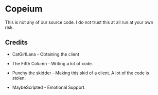 # Copeium
This is not any of our source code. I do not trust this at all run at your own risk.
## Credits
- CatGirlLana - Obtaining the client
- The Fifth Column - Writing a lot of code.
- Punchy the skidder - Making this skid of a client. A lot of the code is stolen.

- MaybeScripted - Emotional Support.
